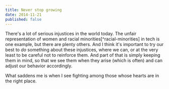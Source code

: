 ```yaml
---
title: Never stop growing
date: 2014-11-21
published: false
---
```


There's a lot of serious injustices in the world today. The unfair representation of women and
racial minorities[^racial-minorities] in tech is one example, but there are plenty others. And I
think it's important to try our best to *do* something about these injustices, where we can, or at
the very least to be careful not to reinforce them. And part of that is simply keeping them in mind,
so that we see them when they arise (which is often) and can adjust our behavior accordingly.

What saddens me is when I see fighting among those whose hearts are in the right place.
